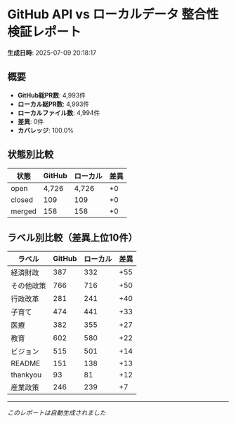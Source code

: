 # GitHub API vs ローカルデータ 整合性検証レポート

**生成日時**: 2025-07-09 20:18:17

## 概要

- **GitHub総PR数**: 4,993件
- **ローカル総PR数**: 4,993件
- **ローカルファイル数**: 4,994件
- **差異**: 0件
- **カバレッジ**: 100.0%

## 状態別比較

| 状態 | GitHub | ローカル | 差異 |
|------|--------|----------|------|
| open | 4,726 | 4,726 | +0 |
| closed | 109 | 109 | +0 |
| merged | 158 | 158 | +0 |

## ラベル別比較（差異上位10件）

| ラベル | GitHub | ローカル | 差異 |
|--------|--------|----------|------|
| 経済財政 | 387 | 332 | +55 |
| その他政策 | 766 | 716 | +50 |
| 行政改革 | 281 | 241 | +40 |
| 子育て | 474 | 441 | +33 |
| 医療 | 382 | 355 | +27 |
| 教育 | 602 | 580 | +22 |
| ビジョン | 515 | 501 | +14 |
| README | 151 | 138 | +13 |
| thankyou | 93 | 81 | +12 |
| 産業政策 | 246 | 239 | +7 |

---
*このレポートは自動生成されました*